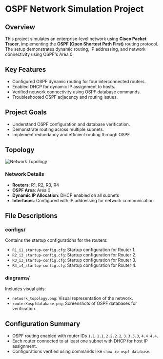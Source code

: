 # OSPF Network Simulation Project

## Overview
This project simulates an enterprise-level network using **Cisco Packet Tracer**, implementing the **OSPF (Open Shortest Path First)** routing protocol. The setup demonstrates dynamic routing, IP addressing, and network connectivity using OSPF's Area 0.

## Key Features
- Configured OSPF dynamic routing for four interconnected routers.
- Enabled DHCP for dynamic IP assignment to hosts.
- Verified network connectivity using OSPF database commands.
- Troubleshooted OSPF adjacency and routing issues.

## Project Goals
- Understand OSPF configuration and database verification.
- Demonstrate routing across multiple subnets.
- Implement redundancy and efficient routing through OSPF.

## Topology
![Network Topology](diagrams/ospf)

### Network Details
- **Routers**: R1, R2, R3, R4
- **OSPF Area**: Area 0
- **Dynamic IP Allocation**: DHCP enabled on all subnets
- **Interfaces**: Configured with IP addressing for network communication

## File Descriptions
### **configs/**
Contains the startup configurations for the routers:
- `R1_i1_startup-config.cfg`: Startup configuration for Router 1.
- `R2_i2_startup-config.cfg`: Startup configuration for Router 2.
- `R3_i3_startup-config.cfg`: Startup configuration for Router 3.
- `R4_i4_startup-config.cfg`: Startup configuration for Router 4.

### **diagrams/**
Includes visual aids:
- `network_topology.png`: Visual representation of the network.
- `routerXospfdatabase.png`: Screenshots of OSPF databases for verification.


## Configuration Summary
- OSPF routing enabled with router IDs `1.1.1.1`, `2.2.2.2`, `3.3.3.3`, `4.4.4.4`.
- Each router connected to at least one subnet with DHCP for host IP assignment.
- Configurations verified using commands like `show ip ospf database`.






